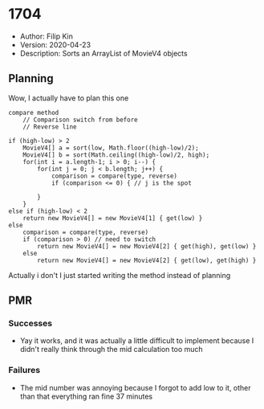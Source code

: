 # 1704
* Author: Filip Kin
* Version: 2020-04-23
* Description: Sorts an ArrayList of MovieV4 objects

## Planning
Wow, I actually have to plan this one
```
compare method
    // Comparison switch from before
    // Reverse line

if (high-low) > 2
    MovieV4[] a = sort(low, Math.floor((high-low)/2);
    MovieV4[] b = sort(Math.ceiling((high-low)/2, high);
    for(int i = a.length-1; i > 0; i--) {
        for(int j = 0; j < b.length; j++) {
            comparison = compare(type, reverse)
            if (comparison <= 0) { // j is the spot

        }
    }
else if (high-low) < 2
    return new MovieV4[] = new MovieV4[1] { get(low) }
else
    comparison = compare(type, reverse)
    if (comparison > 0) // need to switch
        return new MovieV4[] = new MovieV4[2] { get(high), get(low) }
    else
        return new MovieV4[] = new MovieV4[2] { get(low), get(high) }
```
Actually i don't I just started writing the method
instead of planning

## PMR
### Successes
- Yay it works, and it was actually a little difficult to implement because I didn't really think through the mid calculation too much
### Failures
- The mid number was annoying because I forgot to add low to it, other than that everything ran fine
37 minutes